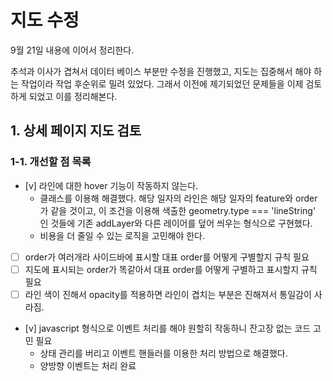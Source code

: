 # 지도 수정

9월 21일 내용에 이어서 정리한다.

추석과 이사가 겹쳐서 데이터 베이스 부분만 수정을 진행했고, 지도는 집중해서 해야 하는 작업이라 작업 후순위로 밀려 있었다. 그래서 이전에 제기되었던 문제들을 이제 검토하게 되었고 이를 정리해본다.

## 1. 상세 페이지 지도 검토

### 1-1. 개선할 점 목록

- [v] 라인에 대한 hover 기능이 작동하지 않는다.
  - 클래스를 이용해 해결했다. 해당 일자의 라인은 해당 일자의 feature와 order가 같을 것이고, 이 조건을 이용해 색출한 geometry.type === 'lineString' 인 것들에 기존 addLayer와 다른 레이어를 덮어 씌우는 형식으로 구현했다.
  - 비용을 더 줄일 수 있는 로직을 고민해야 한다.
- [ ] order가 여러개라 사이드바에 표시할 대표 order를 어떻게 구별할지 규칙 필요
- [ ] 지도에 표시되는 order가 똑같아서 대표 order를 어떻게 구별하고 표시할지 규칙 필요
- [ ] 라인 색이 진해서 opacity를 적용하면 라인이 겹치는 부분은 진해져서 통일감이 사라짐.
- [v] javascript 형식으로 이벤트 처리를 해야 원할히 작동하니 잔고장 없는 코드 고민 필요
  - 상태 관리를 버리고 이벤트 핸들러를 이용한 처리 방법으로 해결했다.
  - 양방향 이벤트는 처리 완료
